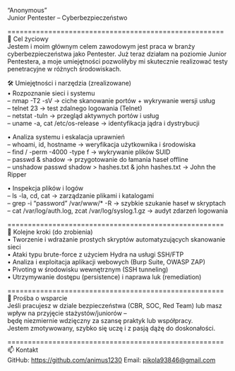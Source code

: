  “Anonymous”  
Junior Pentester – Cyberbezpieczeństwo  

=====================================================
🎯 Cel życiowy  
Jestem i moim głównym celem zawodowym jest praca w branży cyberbezpieczeństwa jako Pentester. Już teraz działam na poziomie Junior Pentestera, a moje umiejętności pozwoliłyby mi skutecznie realizować testy penetracyjne w różnych środowiskach.

🛠️ Umiejętności i narzędzia (zrealizowane)  
• Rozpoznanie sieci i systemu  
  – nmap -T2 -sV <IP> → ciche skanowanie portów + wykrywanie wersji usług  
  – telnet <IP> 23 → test zdalnego logowania (Telnet)  
  – netstat -tuln → przegląd aktywnych portów i usług  
  – uname -a, cat /etc/os-release → identyfikacja jądra i dystrybucji  

• Analiza systemu i eskalacja uprawnień  
  – whoami, id, hostname → weryfikacja użytkownika i środowiska  
  – find / -perm -4000 -type f → wykrywanie plików SUID  
  – passwd & shadow → przygotowanie do łamania haseł offline  
  – unshadow passwd shadow > hashes.txt & john hashes.txt → John the Ripper  

• Inspekcja plików i logów  
  – ls -la, cd, cat → zarządzanie plikami i katalogami  
  – grep -i “password” /var/www/* -R → szybkie szukanie haseł w skryptach  
  – cat /var/log/auth.log, zcat /var/log/syslog.1.gz → audyt zdarzeń logowania  

=====================================================
🚀 Kolejne kroki (do zrobienia)  
• Tworzenie i wdrażanie prostych skryptów automatyzujących skanowanie sieci  
• Ataki typu brute-force z użyciem Hydra na usługi SSH/FTP  
• Analiza i exploitacja aplikacji webowych (Burp Suite, OWASP ZAP)  
• Pivoting w środowisku wewnętrznym (SSH tunneling)  
• Utrzymywanie dostępu (persistence) i naprawa luk (remediation)  

=====================================================
📢 Prośba o wsparcie  
Jeśli pracujesz w dziale bezpieczeństwa (CBR, SOC, Red Team) lub masz wpływ na przyjęcie stażystów/juniorów –  
będę niezmiernie wdzięczny za szansę praktyk lub współpracy.  
Jestem zmotywowany, szybko się uczę i z pasją dążę do doskonałości.  

=====================================================
📫 Kontakt  
GitHub:  https://github.com/animus1230 
Email: pikola93846@gmail.com
